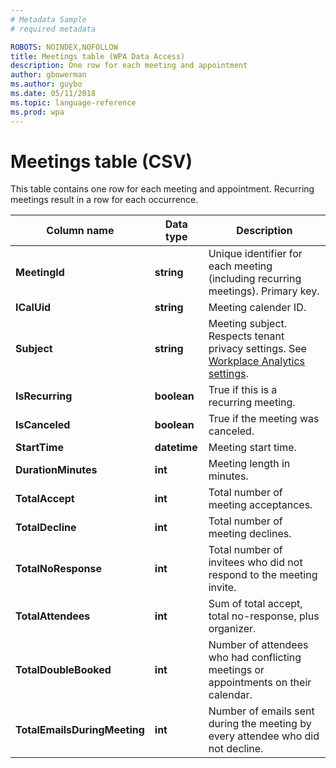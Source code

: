 ```yaml
---
# Metadata Sample
# required metadata

ROBOTS: NOINDEX,NOFOLLOW
title: Meetings table (WPA Data Access)
description: One row for each meeting and appointment
author: gbowerman
ms.author: guybo
ms.date: 05/11/2018
ms.topic: language-reference
ms.prod: wpa
---
```

# Meetings table (CSV)

This table contains one row for each meeting and appointment. Recurring meetings result in a row for each occurrence.
  
|Column name|Data type|Description|
|-----------------|---------------|-----------------|
|**MeetingId**|**string**|Unique identifier for each meeting (including recurring meetings). Primary key.|
|**ICalUid**|**string**|Meeting calender ID.|  
|**Subject**|**string**|Meeting subject. Respects tenant privacy settings. See [Workplace Analytics settings](../setup/set-up-workplace-analytics.md#step-4-configure-workplace-analytics-settings).|
|**IsRecurring**|**boolean**|True if this is a recurring meeting.|
|**IsCanceled**|**boolean**|True if the meeting was canceled.|
|**StartTime**|**datetime**|Meeting start time.|
|**DurationMinutes**|**int**|Meeting length in minutes.|
|**TotalAccept**|**int**|Total number of meeting acceptances.|
|**TotalDecline**|**int**|Total number of meeting declines.|
|**TotalNoResponse**|**int**|Total number of invitees who did not respond to the meeting invite.|
|**TotalAttendees**|**int**|Sum of total accept, total no-response, plus organizer.|
|**TotalDoubleBooked**|**int**|Number of attendees who had conflicting meetings or appointments on their calendar.|
|**TotalEmailsDuringMeeting**|**int**|Number of emails sent during the meeting by every attendee who did not decline.|

  